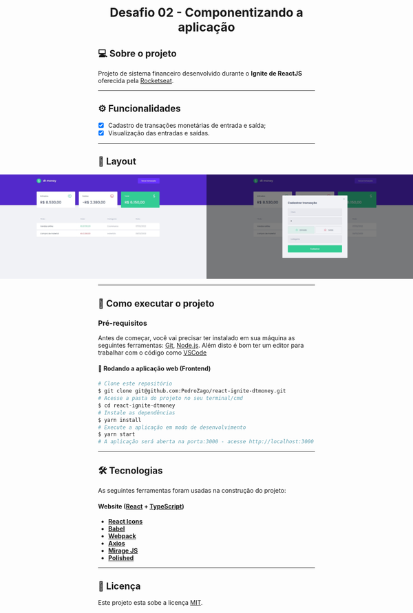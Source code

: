 <h1 align="center">
     Desafio 02 - Componentizando a aplicação
</h1>

## 💻 Sobre o projeto

Projeto de sistema financeiro desenvolvido durante o **Ignite de ReactJS** oferecida pela [Rocketseat](https://www.rocketseat.com.br/ignite/).

---

## ⚙️ Funcionalidades

- [x] Cadastro de transações monetárias de entrada e saída;
- [x] Visualização das entradas e saídas.

---

## 🎨 Layout

<p align="center" style="display: flex; align-items: flex-start; justify-content: center;">
  <img alt="to.do" title="to.do" src="./assets/dashboard.jpeg" width="720px">
  
  <img alt="to.do" title="to.do" src="./assets/modal.jpeg" width="720px">
</p>

---

## 🚀 Como executar o projeto

### Pré-requisitos

Antes de começar, você vai precisar ter instalado em sua máquina as seguintes ferramentas:
[Git](https://git-scm.com), [Node.js](https://nodejs.org/en/). 
Além disto é bom ter um editor para trabalhar com o código como [VSCode](https://code.visualstudio.com/)

#### 🧭 Rodando a aplicação web (Frontend)

```bash
# Clone este repositório
$ git clone git@github.com:PedroZago/react-ignite-dtmoney.git
# Acesse a pasta do projeto no seu terminal/cmd
$ cd react-ignite-dtmoney
# Instale as dependências
$ yarn install
# Execute a aplicação em modo de desenvolvimento
$ yarn start
# A aplicação será aberta na porta:3000 - acesse http://localhost:3000
```

---

## 🛠 Tecnologias

As seguintes ferramentas foram usadas na construção do projeto:

#### **Website**  ([React](https://reactjs.org/)  +  [TypeScript](https://www.typescriptlang.org/))

-   **[React Icons](https://react-icons.github.io/react-icons/)**
-   **[Babel](https://github.com/babel/babel)**
-   **[Webpack](https://github.com/webpack/webpack)**
-   **[Axios](https://github.com/axios/axios)**
-   **[Mirage JS](https://github.com/miragejs/miragejs)**
-   **[Polished](https://github.com/styled-components/polished)**

---

## 📝 Licença

Este projeto esta sobe a licença [MIT](./LICENSE).
